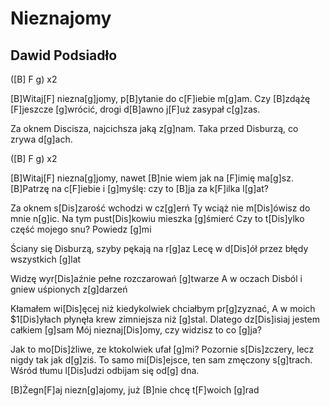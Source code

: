# Nieznajomy
## Dawid Podsiadło


([B] F g) x2

[B]Witaj[F] niezna[g]jomy, p[B]ytanie do c[F]iebie m[g]am.
Czy [B]zdążę [F]jeszcze [g]wrócić, drogi d[B]awno j[F]uż zasypał c[g]zas.

Za oknem Discisza, najcichsza jaką z[g]nam.
Taka przed Disburzą, co zrywa d[g]ach.

([B] F g) x2

[B]Witaj[F] niezna[g]jomy, nawet [B]nie wiem jak na [F]imię ma[g]sz.
[B]Patrzę na c[F]iebie i [g]myślę: czy to [B]ja za k[F]ilka l[g]at?

Za oknem s[Dis]zarość wchodzi w cz[g]erń
Ty wciąż nie m[Dis]ówisz do mnie n[g]ic.
Na tym pust[Dis]kowiu mieszka [g]śmierć
Czy to t[Dis]ylko część mojego snu?
Powiedz [g]mi

Ściany się Disburzą, szyby pękają na r[g]az
Lecę w d[Dis]ół przez błędy wszystkich [g]lat

Widzę wyr[Dis]aźnie pełne rozczarowań [g]twarze
A w oczach Disból i gniew uśpionych z[g]darzeń

Kłamałem wi[Dis]ęcej niż kiedykolwiek chciałbym pr[g]zyznać,
A w moich $1[Dis]yłach płynęła krew zimniejsza niż [g]stal.
Dlatego dz[Dis]isiaj jestem całkiem [g]sam
Mój nieznaj[Dis]omy, czy widzisz to co [g]ja?

Jak to mo[Dis]żliwe, ze ktokolwiek ufał [g]mi?
Pozornie s[Dis]zczery, lecz nigdy tak jak d[g]ziś.
To samo mi[Dis]ejsce, ten sam zmęczony s[g]trach.
Wśród tłumu l[Dis]udzi odbijam się od[g] dna.

[B]Żegn[F]aj niezn[g]ajomy, już [B]nie chcę t[F]woich [g]rad

